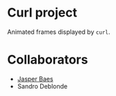 # Curl project

Animated frames displayed by `curl`.

# Collaborators

- [Jasper Baes](https://jbaes.be)
- Sandro Deblonde